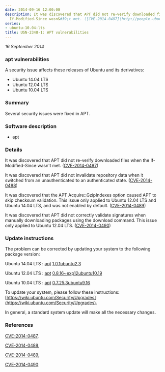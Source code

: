 ```yaml
---
date: 2014-09-16 12:00:00
description: It was discovered that APT did not re-verify downloaded files when the
  If-Modified-Since wasn&#39;t met. ([CVE-2014-0487](http://people.ubuntu.com/~ubuntu-security/cve/CVE-2014-0487))
series:
- ubuntu-10.04-lts
title: USN-2348-1: APT vulnerabilities
---
```


*16 September 2014*

### apt vulnerabilities

A security issue affects these releases of Ubuntu and its derivatives:

* Ubuntu 14.04 LTS
* Ubuntu 12.04 LTS
* Ubuntu 10.04 LTS

### Summary

Several security issues were fixed in APT. 

### Software description

* apt 

### Details

It was discovered that APT did not re-verify downloaded files when the If-Modified-Since wasn&#39;t met. ([CVE-2014-0487](http://people.ubuntu.com/~ubuntu-security/cve/CVE-2014-0487))

It was discovered that APT did not invalidate repository data when it switched from an unauthenticated to an authenticated state. ([CVE-2014-0488](http://people.ubuntu.com/~ubuntu-security/cve/CVE-2014-0488))

It was discovered that the APT Acquire::GzipIndexes option caused APT to skip checksum validation. This issue only applied to Ubuntu 12.04 LTS and Ubuntu 14.04 LTS, and was not enabled by default. ([CVE-2014-0489](http://people.ubuntu.com/~ubuntu-security/cve/CVE-2014-0489))

It was discovered that APT did not correctly validate signatures when manually downloading packages using the download command. This issue only applied to Ubuntu 12.04 LTS. ([CVE-2014-0490](http://people.ubuntu.com/~ubuntu-security/cve/CVE-2014-0490)) 

### Update instructions

The problem can be corrected by updating your system to the following package version:

Ubuntu 14.04 LTS
 : [apt](https://launchpad.net/ubuntu/+source/apt) <span> [1.0.1ubuntu2.3](https://launchpad.net/ubuntu/+source/apt/1.0.1ubuntu2.3) </span> 

Ubuntu 12.04 LTS
 : [apt](https://launchpad.net/ubuntu/+source/apt) <span> [0.8.16~exp12ubuntu10.19](https://launchpad.net/ubuntu/+source/apt/0.8.16~exp12ubuntu10.19) </span> 

Ubuntu 10.04 LTS
 : [apt](https://launchpad.net/ubuntu/+source/apt) <span> [0.7.25.3ubuntu9.16](https://launchpad.net/ubuntu/+source/apt/0.7.25.3ubuntu9.16) </span> 

To update your system, please follow these instructions: [https://wiki.ubuntu.com/Security/Upgrades](https://wiki.ubuntu.com/Security/Upgrades).

In general, a standard system update will make all the necessary changes. 

### References

 
 [CVE-2014-0487](http://people.ubuntu.com/~ubuntu-security/cve/CVE-2014-0487), 

 [CVE-2014-0488](http://people.ubuntu.com/~ubuntu-security/cve/CVE-2014-0488), 

 [CVE-2014-0489](http://people.ubuntu.com/~ubuntu-security/cve/CVE-2014-0489), 

 [CVE-2014-0490](http://people.ubuntu.com/~ubuntu-security/cve/CVE-2014-0490)